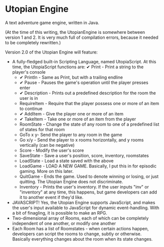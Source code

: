 Utopian Engine
=============
A text adventure game engine, written in Java.

(At the time of this writing, the UtopianEngine is somewhere between version 1 and 2. It is very much full of compilation errors, because it needed to be completely rewritten.)

Version 2.0 of the Utopian Engine will feature:

* A fully-fledged built-in Scripting Language, named UtopiaScript. At this time, the UtopiaScript functions are:
	✔ Print - Print a string to the player's console
	* ✔ Println - Same as Print, but with a trailing endline
	* ✔ Pause - Pauses the game's operation until the player presses enter
	* ✔ Description - Prints out a predefined description for the room the user is in
	* RequireItem - Require that the player possess one or more of an item to continue
	* ✔ AddItem - Give the player one or more of an item
	* ✔ TakeItem - Take one or more of an item from the player
	* RoomState - Change the state of any room to one of a predefined list of states for that room
	* GoTo x y- Send the player to any room in the game
	* Go x/y - Send the player to x rooms horizontally, and y rooms vertically (can be negative)
	* Score - Modify the user's score
	* SaveState - Save a user's position, score, inventory, roomstates
	* LoadState - Load a state saved with the above
	* LoadGame - LOAD A NEW GAME. Basically, I put this in for episodic gaming. More on this later.
	* QuitGame - Ends the game. Used to denote winning or losing, or just quitting. The Utopian Engine does not discriminate.
	* Inventory - Prints the user's inventory. If the user inputs "inv" or "inventory" at any time, this happens, but game developers can add it to another event if they'd like.
* JAVASCRIPT! Yes, the Utopian Engine supports JavaScript, and makes the user's input available to JavaScript for dynamic event-handling. With a bit of finagling, it is possible to make an RPG.
* Two-dimensional array of Rooms, each of which can be completely independent of one another, or modify one another
* Each Room has a list of Roomstates - when certain actions happen, developers can script the rooms to change, subtly or otherwise. Basically everything changes about the room when its state changes.

